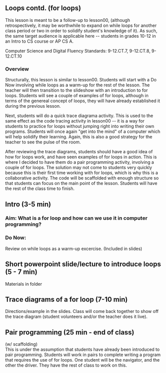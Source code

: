 ## Loops contd. (for loops)
This lesson is meant to be a follow-up to lesson00, (although retrospectively, it may be worthwhile to expand on while loops for another class period or two in order to solidify student's knowledge of it). As such, the same target audience is applicable here -- students in grades 10-12 in an Intro to CS course or AP CS A.

Computer Science and Digital Fluency Standards: 9-12.CT.7, 9-12.CT.8, 9-12.CT.10

### Overview
Structurally, this lesson is similar to lesson00. Students will start with a Do Now involving while loops as a warm-up for the rest of the lesson. The teacher will then transition to the slideshow with an introduction to for loops.
Students will see a couple of examples of for loops, although in terms of the genereal concept of loops, they will have already established it during the previous lesson. 

Next, students will do a quick trace diagrama activity. This is used to the same effect as the code tracing activity in lesson00 -- it is a way for students to practice for loops without jumping right into writing their own programs.
Students will once again "get into the mind" of a computer which will help solidify their learning. Again, this is also a good strategy for the teacher to see the pulse of the room. 

After reviewing the trace diagrams, students should have a good idea of how for loops work, and have seen examples of for loops in action. This is where I decided to have them do a pair programming activity, involving 
a couple of for loops. The solution may not come to students very quickly because this is their first time working with for loops, which is why this is a collaborative activity. The code will be scaffolded with enough structure so that students 
can focus on the main point of the lesson. Students will have the rest of the class time to finish.

## Intro (3-5 min)
### Aim: What is a for loop and how can we use it in computer programming?  

### Do Now: 

Review on while loops as a warm-up excercise. (Included in slides)


## Short powerpoint slide/lecture to introduce loops (5 - 7 min)
Materials in folder


## Trace diagrams of a for loop (7-10 min)
Directions/example in  the slides. Class will come back together to show off the trace diagram (student volunteers and/or the teacher does it live).


## Pair programming (25 min - end of class)
(w/ scaffolding)  
This is under the assumption that students have already been introduced to pair programming. Students will work in pairs to complete writing a program that requires the use of for loops. 
One student will be the navigator, and the other the driver. They have the rest of class to work on this.
